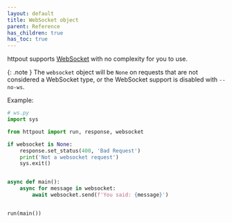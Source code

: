 ```yaml
---
layout: default
title: WebSocket object
parent: Reference
has_children: true
has_toc: true
---
```


httpout supports [WebSocket](https://en.wikipedia.org/wiki/WebSocket) with no complexity for you to use.

{: .note }
The `websocket` object will be `None` on requests that are not considered a WebSocket type, or the WebSocket support is disabled with `--no-ws`.

Example:
```python
# ws.py
import sys

from httpout import run, response, websocket

if websocket is None:
    response.set_status(400, 'Bad Request')
    print('Not a websocket request')
    sys.exit()


async def main():
    async for message in websocket:
        await websocket.send(f'You said: {message}')


run(main())
```
